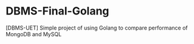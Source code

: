 # DBMS-Final-Golang
[DBMS-UET] Simple project of using Golang to compare performance of MongoDB and MySQL
